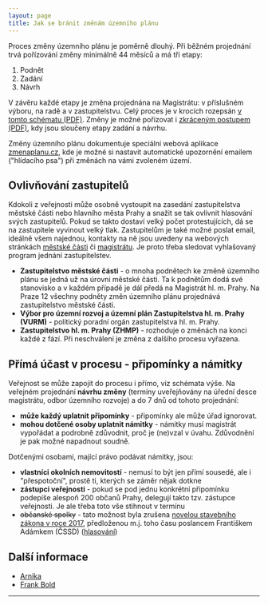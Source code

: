 ```yaml
---
layout: page
title: Jak se bránit změnám územního plánu
---
```


Proces změny územního plánu je poměrně dlouhý. Při běžném projednání trvá pořízování změny minimálně 44 měsíců a má tři etapy:

 1. Podnět
 2. Zadání
 3. Návrh

V závěru každé etapy je změna projednána na Magistrátu: v příslušném výboru, na radě a v zastupitelstvu. Celý proces je v krocích rozepsán [v tomto schématu (PDF)](https://uzr.praha.eu/uzplan/uzemni_plan_hmp/schema_porizovani.pdf). Změny je možné pořizovat i [zkráceným postupem (PDF)](https://uzr.praha.eu/uzplan/uzemni_plan_hmp/porizovani_zmen_up_zkracene_rizeni.pdf), kdy jsou sloučeny etapy zadání a návrhu.

Změny územního plánu dokumentuje speciální webová aplikace [zmenaplanu.cz](https://www.zmenaplanu.cz), kde je možné si nastavit automatické upozornění emailem ("hlídacího psa") při změnách na vámi zvoleném území.

## Ovlivňování zastupitelů

Kdokoli z veřejnosti může osobně vystoupit na zasedání zastupitelstva městské části nebo hlavního města Prahy a snažit se tak ovlivnit hlasování svých zastupitelů. Pokud se takto dostaví velký počet protestujících, dá se na zastupitele vyvinout velký tlak. Zastupitelům je také možné poslat email, ideálně všem najednou, kontakty na ně jsou uvedeny na webových stránkách [městské části](https://www.praha12.cz/seznam%2Dclenu%2Dzastupitelstva/os-1181/p1=69777) či [magistrátu](http://www.praha.eu/jnp/cz/o_meste/primator_a_volene_organy/zastupitelstvo/seznam_zastupitelu/index.html). Je proto třeba sledovat vyhlašovaný program jednání zastupitelstev.

 * **Zastupitelstvo městské části** - o mnoha podnětech ke změně územního plánu se jedná už na úrovni městské části. Ta k podnětům dodá své stanovisko a v každém případě je dál předá na Magistrát hl. m. Prahy.  Na Praze 12 všechny podněty změn územního plánu projednává zastupitelstvo městské části.
 * **Výbor pro územní rozvoj a územní plán Zastupitelstva hl. m. Prahy (VURM)** - politický poradní orgán zastupitelstva hl. m. Prahy.
 * **Zastupitelstvo hl. m. Prahy (ZHMP)** - rozhoduje o změnách na konci každé z fází. Při neschválení je změna z dalšího procesu vyřazena.


## Přímá účast v procesu - připomínky a námitky

Veřejnost se může zapojit do procesu i přímo, viz schémata výše. Na veřejném projednání **návrhu změny** (termíny uveřejňovány na úřední desce magistrátu, odbor územního rozvoje) a do 7 dnů od tohoto projednání:

 * **může každý uplatnit připomínky** - připomínky ale může úřad ignorovat.
 * **mohou dotčené osoby uplatnit námitky** - námitky musí magistrát vypořádat a podrobně zdůvodnit, proč je (ne)vzal v úvahu. Zdůvodnění je pak možné napadnout soudně.

Dotčenými osobami, mající právo podávat námitky, jsou:

 * **vlastníci okolních nemovitostí** - nemusí to být jen přímí sousedé, ale i "přespotoční", prostě ti, kterých se záměr nějak dotkne
 * **zástupci veřejnosti** - pokud se pod jednu konkrétní připomínku podepíše alespoň 200 občanů Prahy, delegují takto tzv. zástupce veřejnosti. Je ale třeba toto vše stihnout v termínu
 * ~~občanské spolky~~ - tato možnost byla zrušena [novelou stavebního zákona v roce 2017](https://stavba.tzb-info.cz/normy-a-pravni-predpisy-hruba-stavba/16018-nejvyznamnejsi-zmeny-ktere-prinasi-novela-stavebniho-zakona), předloženou m.j. toho času poslancem Františkem Adámkem (ČSSD) ([hlasování](https://www.psp.cz/sqw/hlasy.sqw?g=66599&l=cz))

## Další informace

 * [Arnika](https://www.arnika.org/lze-se-proti-uzemnimu-planu-branit-a-dalsi-caste-otazky)
 * [Frank Bold](http://frankbold.org/poradna/kategorie/uzemni-planovani/rada/uzemni-plany-obci)

- - -
